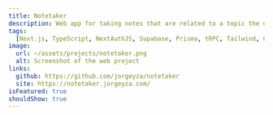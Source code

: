 ```yaml
---
title: Notetaker
description: Web app for taking notes that are related to a topic the user creates. Notes are written in markdown.
tags:
  [Next.js, TypeScript, NextAuthJS, Supabase, Prisma, tRPC, Tailwind, CodeMirror, DaisyUI, Vercel]
image:
  url: ~/assets/projects/notetaker.png
  alt: Screenshot of the web project
links:
  github: https://github.com/jorgeyza/notetaker
  site: https://notetaker.jorgeyza.com/
isFeatured: true
shouldShow: true
---
```

